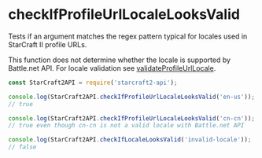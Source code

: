 # checkIfProfileUrlLocaleLooksValid

Tests if an argument matches the regex pattern typical for locales used in StarCraft II profile URLs.

This function does not determine whether the locale is supported by Battle.net API. For locale validation see [validateProfileUrlLocale](/docs/utils/validateProfileUrlLocale).

```js
const StarCraft2API = require('starcraft2-api');

console.log(StarCraft2API.checkIfProfileUrlLocaleLooksValid('en-us'));
// true

console.log(StarCraft2API.checkIfProfileUrlLocaleLooksValid('cn-cn'));
// true even though cn-cn is not a valid locale with Battle.net API

console.log(StarCraft2API.checkIfLocaleLooksValid('invalid-locale'));
// false


```
